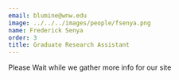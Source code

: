 ```yaml
---
email: blumine@wnw.edu
image: ../../../images/people/fsenya.png
name: Frederick Senya
order: 3
title: Graduate Research Assistant
---
```

Please Wait while we gather more info for our site
